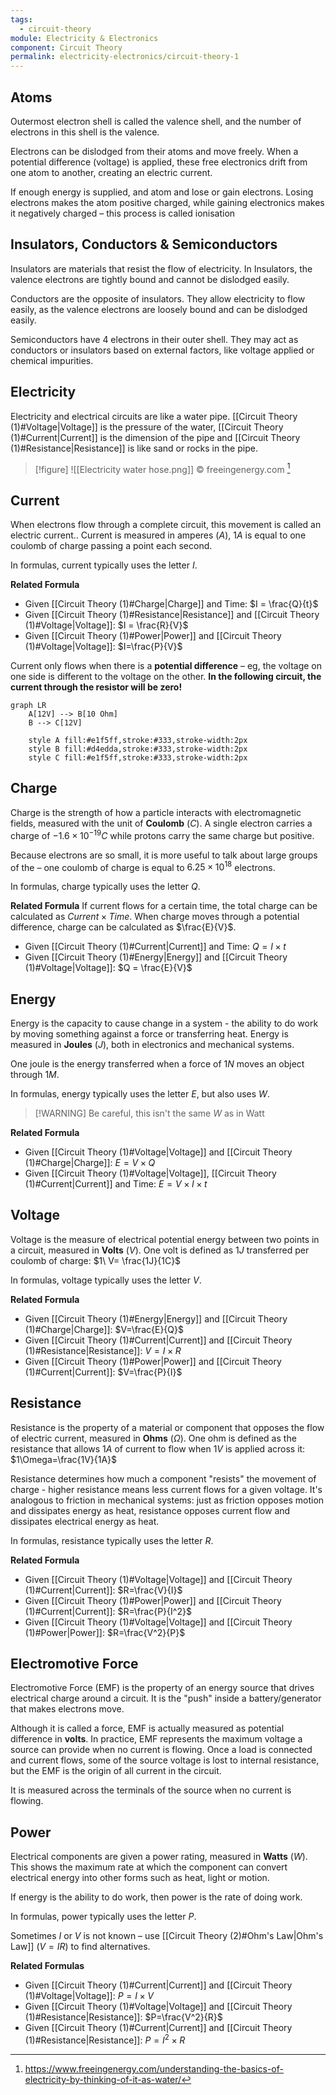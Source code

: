 ```yaml
---
tags:
  - circuit-theory
module: Electricity & Electronics
component: Circuit Theory
permalink: electricity-electronics/circuit-theory-1
---
```

## Atoms
Outermost electron shell is called the valence shell, and the number of electrons in this shell is the valence. 

Electrons can be dislodged from their atoms and move freely. When a potential difference (voltage) is applied, these free electronics drift from one atom to another, creating an electric current.

If enough energy is supplied, and atom and lose or gain electrons. Losing electrons makes the atom positive charged, while gaining electronics makes it negatively charged – this process is called ionisation

## Insulators, Conductors & Semiconductors
Insulators are materials that resist the flow of electricity. In Insulators, the valence electrons are tightly bound and cannot be dislodged easily.

Conductors are the opposite of insulators. They allow electricity to flow easily, as the valence electrons are loosely bound and can be dislodged easily.

Semiconductors have 4 electrons in their outer shell. They may act as conductors or insulators based on external factors, like voltage applied or chemical impurities. 

## Electricity
Electricity and electrical circuits are like a water pipe. [[Circuit Theory (1)#Voltage|Voltage]] is the pressure of the water, [[Circuit Theory (1)#Current|Current]] is the dimension of the pipe and [[Circuit Theory (1)#Resistance|Resistance]] is like sand or rocks in the pipe.


> [!figure] ![[Electricity water hose.png]]
> © freeingenergy.com [^1]

## Current
When electrons flow through a complete circuit, this movement is called an electric current.. Current is measured in amperes ($A$), $1A$ is equal to one coulomb of charge passing a point each second.

In formulas, current typically uses the letter $I$.

**Related Formula**
* Given [[Circuit Theory (1)#Charge|Charge]] and Time: $I = \frac{Q}{t}$
* Given [[Circuit Theory (1)#Resistance|Resistance]] and [[Circuit Theory (1)#Voltage|Voltage]]: $I = \frac{R}{V}$ 
* Given [[Circuit Theory (1)#Power|Power]] and [[Circuit Theory (1)#Voltage|Voltage]]: $I=\frac{P}{V}$

Current only flows when there is a **potential difference** – eg, the voltage on one side is different to the voltage on the other. **In the following circuit, the current through the resistor will be zero!**

```mermaid
graph LR
    A[12V] --> B[10 Ohm]
    B --> C[12V]
    
    style A fill:#e1f5ff,stroke:#333,stroke-width:2px
    style B fill:#d4edda,stroke:#333,stroke-width:2px
    style C fill:#e1f5ff,stroke:#333,stroke-width:2px
```

## Charge
Charge is the strength of how a particle interacts with electromagnetic fields, measured with the unit of **Coulomb** ($C$). A single electron carries a charge of $-1.6 \times 10^{-19}C$ while protons carry the same charge but positive.

Because electrons are so small, it is more useful to talk about large groups of the – one coulomb of charge is equal to $6.25 \times 10^{18}$  electrons. 

In formulas, charge typically uses the letter $Q$.

**Related Formula**
If current flows for a certain time, the total charge can be calculated as $Current \times Time$. When charge moves through a potential difference, charge can be calculated as $\frac{E}{V}$.

* Given [[Circuit Theory (1)#Current|Current]] and Time: $Q=I \times t$
* Given [[Circuit Theory (1)#Energy|Energy]] and [[Circuit Theory (1)#Voltage|Voltage]]: $Q = \frac{E}{V}$

## Energy
Energy is the capacity to cause change in a system - the ability to do work by moving something against a force or transferring heat. Energy is measured in **Joules** ($J$), both in electronics and mechanical systems. 

One joule is the energy transferred when a force of $1N$ moves an object through $1M$. 

In formulas, energy typically uses the letter $E$, but also uses $W$.

> [!WARNING] Be careful, this isn't the same $W$ as in Watt

**Related Formula**
* Given [[Circuit Theory (1)#Voltage|Voltage]] and [[Circuit Theory (1)#Charge|Charge]]: $E=V \times Q$
* Given [[Circuit Theory (1)#Voltage|Voltage]], [[Circuit Theory (1)#Current|Current]] and Time: $E=V \times I \times t$

## Voltage
Voltage is the measure of electrical potential energy between two points in a circuit, measured in **Volts** ($V$). One volt is defined as $1J$ transferred per coulomb of charge:  $1\ V= \frac{1J}{1C}$

In formulas, voltage typically uses the letter $V$.

**Related Formula**
* Given [[Circuit Theory (1)#Energy|Energy]] and [[Circuit Theory (1)#Charge|Charge]]: $V=\frac{E}{Q}$
* Given [[Circuit Theory (1)#Current|Current]] and [[Circuit Theory (1)#Resistance|Resistance]]: $V=I \times R$
* Given [[Circuit Theory (1)#Power|Power]] and [[Circuit Theory (1)#Current|Current]]: $V=\frac{P}{I}$

## Resistance
Resistance is the property of a material or component that opposes the flow of electric current, measured in **Ohms** ($\Omega$). One ohm is defined as the resistance that allows $1A$ of current to flow when $1V$ is applied across it: $1\Omega=\frac{1V}{1A}$

Resistance determines how much a component "resists" the movement of charge - higher resistance means less current flows for a given voltage. It's analogous to friction in mechanical systems: just as friction opposes motion and dissipates energy as heat, resistance opposes current flow and dissipates electrical energy as heat.

In formulas, resistance typically uses the letter $R$.

**Related Formula**
* Given [[Circuit Theory (1)#Voltage|Voltage]] and [[Circuit Theory (1)#Current|Current]]: $R=\frac{V}{I}$
* Given [[Circuit Theory (1)#Power|Power]] and [[Circuit Theory (1)#Current|Current]]: $R=\frac{P}{I^2}$
* Given [[Circuit Theory (1)#Voltage|Voltage]] and [[Circuit Theory (1)#Power|Power]]: $R=\frac{V^2}{P}$

## Electromotive Force
Electromotive Force (EMF) is the property of an energy source that drives electrical charge around a circuit. It is the "push" inside a battery/generator that makes electrons move.

Although it is called a force, EMF is actually measured as potential difference in **volts**. In practice, EMF represents the maximum voltage a source can provide when no current is flowing. Once a load is connected and current flows, some of the source voltage is lost to internal resistance, but the EMF is the origin of all current in the circuit.

It is measured across the terminals of the source when no current is flowing.

## Power
Electrical components are given a power rating, measured in **Watts** ($W$).  This shows the maximum rate at which the component can convert electrical energy into other forms such as heat, light or motion.

If energy is the ability to do work, then power is the rate of doing work.

In formulas, power typically uses the letter $P$.

Sometimes $I$ or $V$ is not known – use [[Circuit Theory (2)#Ohm's Law|Ohm's Law]] ($V=IR$) to find alternatives.

**Related Formulas**
* Given [[Circuit Theory (1)#Current|Current]] and [[Circuit Theory (1)#Voltage|Voltage]]: $P = I \times V$
* Given [[Circuit Theory (1)#Voltage|Voltage]] and [[Circuit Theory (1)#Resistance|Resistance]]: $P=\frac{V^2}{R}$
* Given [[Circuit Theory (1)#Current|Current]] and [[Circuit Theory (1)#Resistance|Resistance]]: $P = I^2 \times R$

[^1]: https://www.freeingenergy.com/understanding-the-basics-of-electricity-by-thinking-of-it-as-water/
